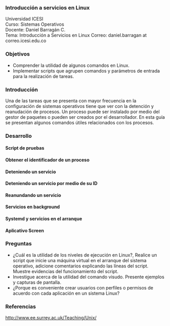 ### Introducción a servicios en Linux
Universidad ICESI  
Curso: Sistemas Operativos  
Docente: Daniel Barragán C.  
Tema: Introducción a Servicios en Linux 
Correo: daniel.barragan at correo.icesi.edu.co   

### Objetivos
* Comprender la utilidad de algunos comandos en Linux.
* Implementar scripts que agrupen comandos y parámetros de entrada para la realización de tareas. 

### Introducción
Una de las tareas que se presenta con mayor frecuencia en la configuración de sistemas operativos tiene que ver con la detención y reanudación de procesos. Un proceso puede ser instalado por medio del gestor de paquetes o pueden ser creados por el desarrollador.
En esta guía se presentan algunos comandos útiles relacionados con los procesos.

### Desarrollo

#### Script de pruebas
#### 
#### Obtener el identificador de un proceso
#### Deteniendo un servicio
#### Deteniendo un servicio por medio de su ID
#### Reanundando un servicio
#### Servicios en background
#### Systemd y servicios en el arranque
#### Aplicativo Screen


### Preguntas
* ¿Cuál es la utilidad de los niveles de ejecución en Linux?, Realice un script que inicie una máquina virtual en el arranque del sistema operativo, adicione comentarios explicando las líneas del script. Muestre evidencias del funcionamiento del script.
* Investigue acerca de la utilidad del comando visudo. Presente ejemplos y capturas de pantalla. 
* ¿Porque es conveniente crear usuarios con perfiles o permisos de acuerdo con cada aplicación en un sistema Linux?

### Referencias
http://www.ee.surrey.ac.uk/Teaching/Unix/
